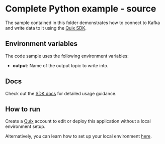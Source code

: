 # Complete Python example - source

The sample contained in this folder demonstrates how to connect to Kafka and write data to it using the [Quix SDK](https://docs.quix.io/sdk-intro.html).

## Environment variables

The code sample uses the following environment variables:

- **output**: Name of the output topic to write into.

## Docs

Check out the [SDK docs](https://docs.quix.io/sdk-intro.html) for detailed usage guidance.

## How to run
Create a [Quix](https://portal.platform.quix.ai/self-sign-up?xlink=github) account to edit or deploy this application without a local environment setup.

Alternatively, you can learn how to set up your local environment [here](https://docs.quix.io/sdk/python-setup.html).
